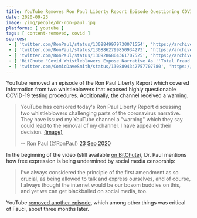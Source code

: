 ```yaml
---
title: YouTube Removes Ron Paul Liberty Report Episode Questioning COVID-19 Narrative
date: 2020-09-23
image: /img/people/dr-ron-paul.jpg
platforms: [ youtube ]
tags: [ content-removed, covid ]
sources:
 - [ 'twitter.com/RonPaul/status/1308849979730071554', 'https://archive.is/2koHJ' ]
 - [ 'twitter.com/RonPaul/status/1308862799850934273', 'https://archive.is/3vxv3' ]
 - [ 'twitter.com/RonPaul/status/1309286804361707525', 'https://archive.is/RJxj4' ]
 - [ 'BitChute "Covid Whistleblowers Expose Narrative As ''Total Fraud''" by Ron Paul Liberty Report (24 Sep 2020)', 'https://www.bitchute.com/video/7NQZK3b4Ezhe/' ]
 - [ 'twitter.com/ComicDaveSmith/status/1308894342757707780', 'https://archive.is/R4Nzu' ]
---
```


YouTube removed an episode of the Ron Paul Liberty Report which covered
information from two whistleblowers that exposed highly questionable COVID-19
testing procedures. Additionally, the channel received a warning.

> YouTube has censored today's Ron Paul Liberty Report discussing two
> whistleblowers challenging parts of the coronavirus narrative. They have
> issued my YouTube channel a "warning" which they say could lead to the
> removal of my channel. I have appealed their decision. [(image)](notice.jpg)
>
> -- Ron Paul (@RonPaul) [23 Sep 2020](https://archive.is/2koHJ)

In the beginning of the video (still available [on
BitChute](https://www.bitchute.com/video/7NQZK3b4Ezhe/)), Dr. Paul mentions how
free expression is being undermined by social media censorship:

> I've always considered the principle of the first amendment as so crucial, as
> being allowed to talk and express ourselves, and of course, I always thought
> the internet would be our bosom buddies on this, and yet we can get
> blackballed on social media, too.

YouTube [removed another
episode](/events/youtube-removes-another-liberty-report-for-medical-misinfo/),
which among other things was critical of Fauci, about three months later.
